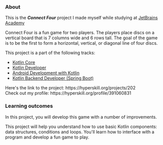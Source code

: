 ### About
This is the ***Connect Four*** project I made myself while studying at [JetBrains Academy](https://hyperskill.org)
<p>Connect Four is a fun game for two players. The players place discs on a vertical board that is 7 columns wide and 6 rows tall. The goal of the game is to be the first to form a horizontal, vertical, or diagonal line of four discs.</p>
This project is a part of the following tracks:
<ul>
  <li><a href="https://hyperskill.org/tracks/18">Kotlin Core</a></li>
  <li><a href="https://hyperskill.org/tracks/3">Kotlin Developer</a></li>
  <li><a href="https://hyperskill.org/tracks/16">Android Development with Kotlin</a></li>
  <li><a href="https://hyperskill.org/tracks/37">Kotlin Backend Developer (Spring Boot)</a></li>
</ul>
<p>Here's the link to the project: https://hyperskill.org/projects/202<br>
  Check out my profile: https://hyperskill.org/profile/391060831</p>


### Learning outcomes
<p>In this project, you will develop this game with a number of improvements.</p>
<p>This project will help you understand how to use basic Kotlin components: data structures, conditions and loops. You'll learn how to interface with a program and develop a fun game to play.</p>
